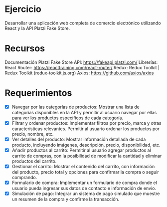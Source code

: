 # Ejercicio

Desarrollar una aplicación web completa de comercio electrónico utilizando React y la API Platzi Fake Store.

# Recursos

Documentación Platzi Fake Store API: https://fakeapi.platzi.com/
Librerías:
React Router: https://reacttraining.com/react-router/
Redux: Redux Toolkit | Redux Toolkit (redux-toolkit.js.org)
Axios: https://github.com/axios/axios

# Requerimientos

- [x] Navegar por las categorías de productos: Mostrar una lista de categorías disponibles en la API y permitir al usuario navegar por ellas para ver los productos específicos de cada categoría.
- [x] Filtrar y ordenar productos: Implementar filtros por precio, marca y otras características relevantes. Permitir al usuario ordenar los productos por precio, nombre, etc.
- [x] Ver detalles del producto: Mostrar información detallada de cada producto, incluyendo imágenes, descripción, precio, disponibilidad, etc.
- [x] Añadir productos al carrito: Permitir al usuario agregar productos al carrito de compras, con la posibilidad de modificar la cantidad y eliminar productos del carrito.
- [x] Gestionar el carrito: Mostrar el contenido del carrito, con información del producto, precio total y opciones para confirmar la compra o seguir comprando.
- [x] Formulario de compra: Implementar un formulario de compra donde el usuario pueda ingresar sus datos de contacto e información de envío.
- [x] Simulación de pago: Integrar un sistema de pago simulado que muestre un resumen de la compra y confirme la transacción.